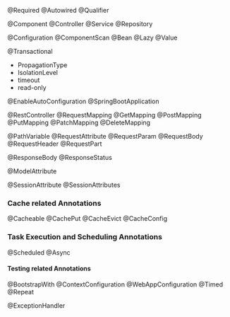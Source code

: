 @Required
@Autowired
@Qualifier

@Component
@Controller
@Service
@Repository

@Configuration
@ComponentScan
@Bean
@Lazy
@Value

@Transactional
- PropagationType
- IsolationLevel
- timeout
- read-only 

@EnableAutoConfiguration
@SpringBootApplication

@RestController
@RequestMapping
@GetMapping
@PostMapping
@PutMapping
@PatchMapping
@DeleteMapping

@PathVariable
@RequestAttribute
@RequestParam
@RequestBody
@RequestHeader
@RequestPart

@ResponseBody
@ResponseStatus

@ModelAttribute

@SessionAttribute
@SessionAttributes

### Cache related Annotations
@Cacheable
@CachePut
@CacheEvict
@CacheConfig

### Task Execution and Scheduling Annotations
@Scheduled
@Async

#### Testing related Annotations
@BootstrapWith
@ContextConfiguration
@WebAppConfiguration
@Timed
@Repeat




@ExceptionHandler

